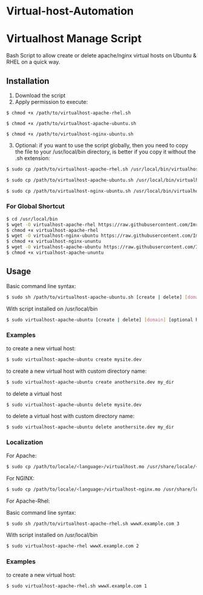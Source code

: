 # Virtual-host-Automation

Virtualhost Manage Script
===========

Bash Script to allow create or delete apache/nginx virtual hosts on Ubuntu & RHEL on a quick way.

## Installation ##

1. Download the script
2. Apply permission to execute:

```
$ chmod +x /path/to/virtualhost-apache-rhel.sh
```

```
$ chmod +x /path/to/virtualhost-apache-ubuntu.sh
```

```
$ chmod +x /path/to/virtualhost-nginx-ubuntu.sh
```


3. Optional: if you want to use the script globally, then you need to copy the file to your /usr/local/bin directory, is better
if you copy it without the .sh extension:

```bash
$ sudo cp /path/to/virtualhost-apache-rhel.sh /usr/local/bin/virtualhost-apache-rhel
```

```bash
$ sudo cp /path/to/virtualhost-apache-ubuntu.sh /usr/local/bin/virtualhost-apache-ubuntu
```

```bash
$ sudo cp /path/to/virtualhost-nginx-ubuntu.sh /usr/local/bin/virtualhost-nginx-ubuntu
```

### For Global Shortcut ###

```bash
$ cd /usr/local/bin
$ wget -O virtualhost-apache-rhel https://raw.githubusercontent.com/Imran1616/Virtual-host-Automation/master/virtualhost-apache-rhel.sh
$ chmod +x virtualhost-apache-rhel
$ wget -O virtualhost-nginx-ubuntu https://raw.githubusercontent.com/Imran1616/Virtual-host-Automation/master/virtualhost-nginx-ubuntu.sh
$ chmod +x virtualhost-nginx-ununtu
$ wget -O virtualhost-apache-ubuntu https://raw.githubusercontent.com/Imran1616/Virtual-host-Automation/master/virtualhost-apache-ubuntu.sh
$ chmod +x virtualhost-apache-ununtu
```

## Usage ##

Basic command line syntax:

```bash
$ sudo sh /path/to/virtualhost-apache-ubuntu.sh [create | delete] [domain] [optional host_dir]
```

With script installed on /usr/local/bin

```bash
$ sudo virtualhost-apache-ubuntu [create | delete] [domain] [optional host_dir]
```

### Examples ###

to create a new virtual host:

```bash
$ sudo virtualhost-apache-ubuntu create mysite.dev
```
to create a new virtual host with custom directory name:

```bash
$ sudo virtualhost-apache-ubuntu create anothersite.dev my_dir
```
to delete a virtual host

```bash
$ sudo virtualhost-apache-ubuntu delete mysite.dev
```

to delete a virtual host with custom directory name:

```
$ sudo virtualhost-apache-ubuntu delete anothersite.dev my_dir
```
### Localization

For Apache:

```bash
$ sudo cp /path/to/locale/<language>/virtualhost.mo /usr/share/locale/<language>/LC_MESSAGES/
```

For NGINX:

```bash
$ sudo cp /path/to/locale/<language>/virtualhost-nginx.mo /usr/share/locale/<language>/LC_MESSAGES/
```

For Apache-Rhel:

Basic command line syntax:

```bash
$ sudo sh /path/to/virtualhost-apache-rhel.sh wwwX.example.com 3
```

With script installed on /usr/local/bin

```bash
$ sudo virtualhost-apache-rhel wwwX.example.com 2
```

### Examples ###

to create a new virtual host:

```bash
$ sudo virtualhost-apache-rhel.sh wwwX.example.com 1
```

